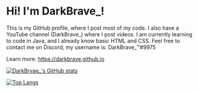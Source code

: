 # Hi! I'm DarkBrave_!

This is my GitHub profile, where I post most of my code.
I also have a YouTube channel (DarkBrave_) where I post videos.
I am currently learning to code in Java, and I already know basic HTML and CSS.
Feel free to contact me on Discord, my username is: DarkBrave_™#9975

Learn more: https://darkbrave.github.io

[![DarkBrvae_'s GitHub stats](https://github-readme-stats.vercel.app/api?username=DarkBrave&show_icons=true&theme=dark)](https://github.com/anuraghazra/github-readme-stats)

[![Top Langs](https://github-readme-stats.vercel.app/api/top-langs/?username=DarkBrave&show_icons=true&theme=dark)](https://github.com/anuraghazra/github-readme-stats)
